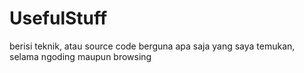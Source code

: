 # UsefulStuff
berisi teknik, atau source code berguna apa saja yang saya temukan, selama ngoding maupun browsing
